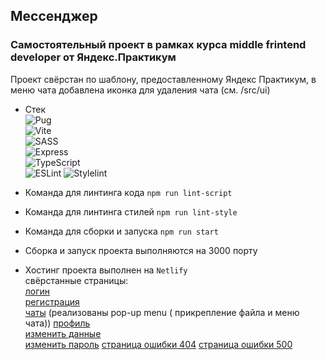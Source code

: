 ## Мессенджер
### Самостоятельный проект в рамках курса middle frintend developer от Яндекс.Практикум
Проект свёрстан по шаблону, предоставленному Яндекс Практикум, в меню чата добавлена иконка для удаления чата (см. /src/ui)
- Стек  
  ![Pug](https://img.shields.io/badge/Pug-eeeeee?style=for-the-badge&logo=Pug&logoColor=a86454)  
  ![Vite](https://img.shields.io/badge/Vite-eeeeee?style=for-the-badge&logo=Vite&logoColor=798aff)  
  ![SASS](https://img.shields.io/badge/SASS-eeeeee?style=for-the-badge&logo=SASS&logoColor=bf4080)  
  ![Express](https://img.shields.io/badge/Express-eeeeee?style=for-the-badge&logo=Express&logoColor=4a4a4a)  
  ![TypeScript](https://img.shields.io/badge/TypeScript-eeeeee?style=for-the-badge&logo=TypeScript&logoColor=4a4a4a)  
  ![ESLint](https://img.shields.io/badge/ESLint-eeeeee?style=for-the-badge&logo=ESLint&logoColor=4a4a4a) 
	![Stylelint](https://img.shields.io/badge/Stylelint-eeeeee?style=for-the-badge&logo=Stylylint&logoColor=4a4a4a) 


- Команда для линтинга кода `npm run lint-script`
- Команда для линтинга стилей `npm run lint-style`
- Команда для сборки и запуска `npm run start`
- Сборка и запуск проекта выполняются на 3000 порту
- Хостинг проекта выполнен на `Netlify`  
свёрстанные страницы:  
    [логин](https://messenger-module1.netlify.app/src/pages/login/)  
    [регистрация](https://messenger-module1.netlify.app/src/pages/registration/)  
    [чаты](https://messenger-module1.netlify.app/src/pages/chats/) (реализованы pop-up menu ( прикрепление файла и меню чата))
    [профиль](https://messenger-module1.netlify.app/src/pages/profile/)  
    [изменить данные](https://messenger-module1.netlify.app/src/pages/change-profile/)  
    [изменить пароль](https://messenger-module1.netlify.app/src/pages/change-pass/)
    [страница ошибки 404](https://messenger-module1.netlify.app/src/pages/error404/)
    [страница ошибки 500](https://messenger-module1.netlify.app/src/pages/error500/)
